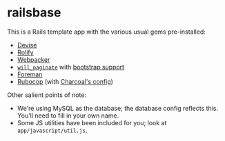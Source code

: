 # railsbase

This is a Rails template app with the various usual gems pre-installed:

 - [Devise](https://github.com/plataformatec/devise)
 - [Rolify](https://github.com/rolifycommunity/rolify)
 - [Webpacker](https://github.com/rails/webpacker)
 - [`will_paginate`](https://github.com/mislav/will_paginate) with [bootstrap support](https://github.com/bootstrap-ruby/will_paginate-bootstrap)
 - [Foreman](https://github.com/ddollar/foreman)
 - [Rubocop](https://github.com/bbatsov/rubocop) (with [Charcoal's config](https://github.com/Charcoal-SE/metasmoke/blob/master/.rubocop.yml))

Other salient points of note:

 - We're using MySQL as the database; the database config reflects this. You'll need to fill in your own name.
 - Some JS utilities have been included for you; look at `app/javascript/util.js`.
